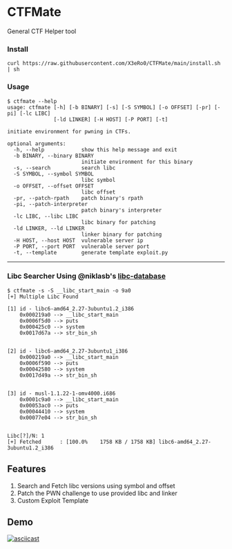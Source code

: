 # CTFMate
General CTF Helper tool

### Install
```
curl https://raw.githubusercontent.com/X3eRo0/CTFMate/main/install.sh | sh
```

### Usage

```
$ ctfmate --help
usage: ctfmate [-h] [-b BINARY] [-s] [-S SYMBOL] [-o OFFSET] [-pr] [-pi] [-lc LIBC]
               [-ld LINKER] [-H HOST] [-P PORT] [-t]

initiate environment for pwning in CTFs.

optional arguments:
  -h, --help            show this help message and exit
  -b BINARY, --binary BINARY
                        initiate environment for this binary
  -s, --search          search libc
  -S SYMBOL, --symbol SYMBOL
                        libc symbol
  -o OFFSET, --offset OFFSET
                        libc offset
  -pr, --patch-rpath    patch binary's rpath
  -pi, --patch-interpreter
                        patch binary's interpreter
  -lc LIBC, --libc LIBC
                        libc binary for patching
  -ld LINKER, --ld LINKER
                        linker binary for patching
  -H HOST, --host HOST  vulnerable server ip
  -P PORT, --port PORT  vulnerable server port
  -t, --template        generate template exploit.py

```
---
### Libc Searcher Using @niklasb's [libc-database](https://github.com/niklasb/libc-database)
```
$ ctfmate -s -S __libc_start_main -o 9a0
[+] Multiple Libc Found

[1] id - libc6-amd64_2.27-3ubuntu1.2_i386
    0x000219a0 --> __libc_start_main
    0x0006f5d0 --> puts
    0x000425c0 --> system
    0x0017d67a --> str_bin_sh


[2] id - libc6-amd64_2.27-3ubuntu1_i386
    0x000219a0 --> __libc_start_main
    0x0006f590 --> puts
    0x00042580 --> system
    0x0017d49a --> str_bin_sh


[3] id - musl-1.1.22-1-omv4000.i686
    0x0001c9a0 --> __libc_start_main
    0x00053ac0 --> puts
    0x00044410 --> system
    0x00077e04 --> str_bin_sh


Libc[?]/N: 1
[+] Fetched      : [100.0%    1758 KB / 1758 KB] libc6-amd64_2.27-3ubuntu1.2_i386
```

## Features
1. Search and Fetch libc versions using symbol and offset
2. Patch the PWN challenge to use provided libc and linker
3. Custom Exploit Template

## Demo
[![asciicast](https://asciinema.org/a/380929.svg)](https://asciinema.org/a/380929)
